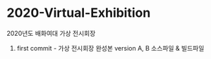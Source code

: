 # 2020-Virtual-Exhibition
2020년도 배화여대 가상 전시회장 

1. first commit - 가상 전시회장 완성본 version A, B 소스파일 & 빌드파일
